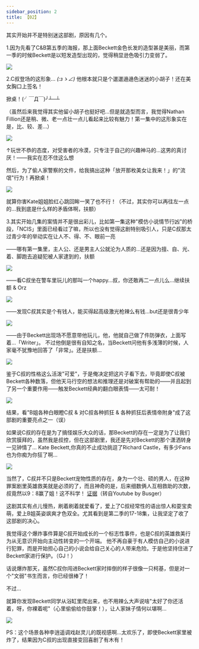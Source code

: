 ```yaml
---
sidebar_position: 2
title: 【02】
---
```


其实开始并不是特别迷这部剧，原因有几个。

1.因为先看了C&B第五季的海报，那上面Beckett金色长发的造型甚是美丽，而第一季的时候Beckett是以短发造型出现的，觉得稍显逊色吸引力变弱了。

![](./02/0016-s.jpg)

2.C叔登场的这形象…
 _(:зゝ∠)_ 他根本就只是个邋邋遢遢色迷迷的小胡子！还在美女胸口上签名！

掀桌！(╯￣Д￣)╯┴─┴

（虽然后来我觉得其实他留小胡子也挺好吧…但是就造型而言，我觉得Nathan Fillion还是稍、微、老一点壮一点儿看起来比较有魅力！第一集中的这形象实在是，比、较、差…）

![](./02/0193.jpg)

↑玩世不恭的态度，对受害者的冷漠，只专注于自己的兴趣神马的…这男的真讨厌！——我实在忍不住这么想

然后，为了偷人家警察的文件，给我搞出这种「放开那枚美女让我来！」的"流氓"行为！再掀桌！

![](./02/0876.jpg)

就算你害Kate姐姐脸红心跳回眸一笑了也不行！（不过，其实你可以再往左一点的…我到底是什么样的矛盾体啊，扶额）

3.其实开始几集的案情并不是很出彩儿，比如第一集这种"模仿小说情节行凶"的桥段，「NCIS」里面已经看过了嘛，所以也没有觉得这剧特别吸引人，只是C叔那太过青少年的举动实在让人不、得、不、眼前一亮

——哪有第一集里，主人公、还是男主人公就沦为人质的…还是因为擅、自、光、着、脚跑去追疑犯被人家逮到的，扶额

![](./02/1312.jpg)

——看C叔坐在警车里玩儿的那叫一个happy…叔，你还敢再二一点儿么…继续扶额 & Orz

![](./02/1331.jpg)

——发现C叔其实是个有钱人，能买得起高级激光枪辣么有钱…but还是很青少年

![](./02/0821.jpg)

——由于Beckett出现场不愿意带他玩儿，他，他就自己做了件防弹衣，上面写着…「Writer」。
不过他倒是很有自知之名，当Beckett问他有多浅薄的时候，人家毫不犹豫地回答了「非常」。还是扶额…

![](./02/0995.jpg)

鉴于C叔的性格这么活泼"可爱"，于是俺决定把这片子看下去，毕竟即使C叔被Beckett各种数落，但他天马行空的想法和推理还是对破案有帮助的——并且起到了另一个重要作用——触发Beckett经典的翻白眼表情——太可耐！

![](./02/0234.jpg)

结果，看"B姐各种白眼瞪C叔 & 对C叔各种抓狂 & 各种抓狂后表情帝附身"成了这部剧的重要亮点之一（误）

如果说C叔的存在是为了搞怪娱乐大众的话，那Beckett的存在一定是为了让我们欣赏膜拜的，虽然我是叔控，但在这部剧里，我还是先对Beckett的那个潇洒转身一见钟情了…
Kate Beckett,你真的不止成功挑逗了Richard Castle，有多少Fans也为你痴为你狂了啊…

![](./02/1428.jpg)

当然了，C叔并不只是Beckett宠物性质的存在，身为一个壮、硕的男人，在这种罪案剧里英雄救美就是必须的了，而且神奇的是，后来细数俩人互相救助的次数，叔竟然以9：8赢了姐！这不科学！
[证据](https://www.bilibili.com/video/BV1tW4y1Y7Wm/)（转自Youtube by Busger）

这剧其实有点儿慢热，刷着刷着就爱看了，爱上了C叔经常性的语出惊人和耍宝卖萌，爱上B姐英姿飒爽才色双全。尤其看到是第二季的17-18集，让我坚定了收了这部剧的决心。

我觉得这个爆炸事件算是C叔开始成长的一个标志性事件，也是C叔的英雄救美行为从无意识开始向主动性转变的一个开端。
他不再自豪于有人模仿自己的小说进行犯罪，而是开始担心自己的小说会给自己关心的人带来危险。于是他坚持住进了Beckett家进行保护。（GJ！）

话说爆炸那天，虽然C叔你闯进Beckett家时摔倒的样子很像一只柯基，但是对一个"文弱"书生而言，你已经很棒了！

不过…

就算你发现Beckett同学从浴缸里爬出来，也不用辣么大声说啥"太好了你还活着，呀，你裸着呢"（心里偷偷给你鼓掌！），让人家妹子情何以堪啊…

![](./02/0022.jpg)

PS：这个场景各种李逍遥调戏赵灵儿的既视感啊…太欢乐了，即使Beckett家里被炸了，结果因为C叔的出现直接变回喜剧了有木有！